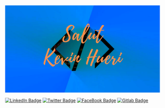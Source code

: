 ![header](https://github.com/SpongeBobby72/SpongeBobby72/blob/main/img/header.png)


[![LinkedIn Badge](https://img.shields.io/badge/LinkedIn-Profile-informational?style=flat&logo=linkedin&logoColor=white&color=0D76A8)](https://www.linkedin.com/in/kevin-hueri/)
[![Twitter Badge](https://img.shields.io/badge/Twitter-Profile-informational?style=flat&logo=twitter&logoColor=white&color=1CA2F1)](https://twitter.com/KHueri)
[![FaceBook Badge](https://img.shields.io/badge/facebook-Profile-informational?style=flat&logo=facebook&logoColor=white&color=0D76A8)](https://www.facebook.com/kevin.hueri/)
[![Gitlab Badge](https://img.shields.io/badge/gitlab-Profile-informational?style=flat&logo=gitlab&logoColor=white&color=0D76A8)](https://gitlab.com/kevin.hueri)



<!--
**SpongeBobby72/SpongeBobby72** is a ✨ _special_ ✨ repository because its `README.md` (this file) appears on your GitHub profile.

Here are some ideas to get you started:

- 🔭 I’m currently working on ...
- 🌱 I’m currently learning ...
- 👯 I’m looking to collaborate on ...
- 🤔 I’m looking for help with ...
- 💬 Ask me about ...
- 📫 How to reach me: ...
- 😄 Pronouns: ...
- ⚡ Fun fact: ...
-->
